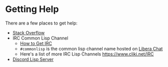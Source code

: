 <!-- help.md -->
# Getting Help

There are a few places to get help:

- [Stack Overflow](https://stackoverflow.com/questions/tagged/common-lisp)
- IRC Common Lisp Channel
  - [How to Get IRC](https://libera.chat/guides/)
  - `#commonlisp` is the common lisp channel name hosted on [Libera Chat](https://libera.chat/)
  - Here's a list of more IRC Lisp Channels https://www.cliki.net/IRC
- [Discord Lisp Server](https://discord.gg/hhk46CE)

